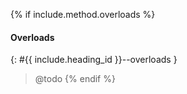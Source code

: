 {% if include.method.overloads %}
#### Overloads
{: #{{ include.heading_id }}--overloads }

> @todo
{% endif %}
